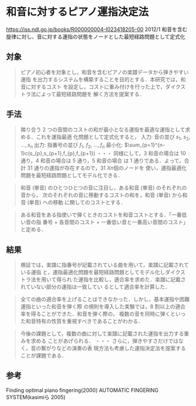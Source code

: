 # 和音に対するピアノ運指決定法

https://iss.ndl.go.jp/books/R000000004-I023418205-00
2012/1
和音を含む旋律に対し、音に対する運指の状態をノードとした最短経路問題として定式化

## 対象

> ピアノ初心者を対象とし，和音を含むピアノの楽譜データから弾きやすい運指
を出力するシステムを構築することを目的とする．本研究では，和音に対するコスト
を設定し，コストに重み付けを行った上で，ダイクストラ法によって最短経路問題を
解く方法を提案する．

## 手法

> 隣り合う 2
つの音間のコストの和が最小となる運指を最適な運指として求める．これを運指最適
化問題として定式化すると，
入力: 音の並び $s_{1},$ $s_{2},$ $\ldots,s_{n}$
出力: 指番号の並び $f_{1},$ $f_{2},$ $\ldots,f_{n}$
最小化: $\sum_{p=1}^{n-1}c(s_{p},s_{p+1},f_{p},f_{p+1})
・・・
同様にして，3 和音の場合は 10 通り，4 和音の場合は 5 通り，5 和音の場合
は 1 通りである．よって，合計 31 通りの運指が存在するので，31 $Xn$個のノードを
使い，運指最適化問題を最短経路問題としてモデル化できる．

> 和音 (単音) のひとつひとつの音に注目し，ある和音 (単音) のそれぞれの音から，
次のそれぞれの音に移動するコストの和を，和音 (単音) から和音 (単音) への移動
に関してのコストとする．

> ある和音をある指使いで弾くときのコストを和音コストとする．「一番低い音の指
番号 $+$ 各音間のコスト $+$ 一番低い音と一番高い音間のコスト」 と定める．

## 結果

> 検証では，楽譜に指番号が記載されている曲を用いて，楽譜に記載されている運指
と，運指最適化問題を最短経路問題としてモデル化しダイクストラ法を用いて得られ
た運指を比較し，適合率を求めた．楽譜に記載されていない部分の運指は一致してい
るとして適合率を計算した．

> 全ての曲の適合率を上げることはできなかった．しかし，基本運指や困難運指といった和音を弾く際
の規則を導入した実験では，8 割以上の適合率を得ることができた．和音を弾く際の，
複数の音を同時に弾くといった和音特有の性質を重視すべきであることがわかる．

> 今後の課題として，複数の曲に対して楽譜に記載された運指を出力する重みを求める
ことがあげられる．
・・・
さらに，弾きやすさだけではなく，音の繋がりなどの演奏の表
現方法も考慮した運指決定法を提案することが課題である．

## 参考

Finding optimal piano fingering(2000)
AUTOMATIC FINGERING SYSTEM(kasimiら 2005)
